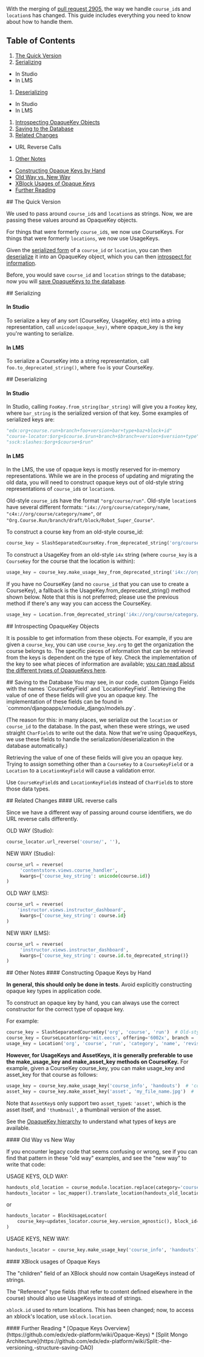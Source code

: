 With the merging of [pull request 2905](https://github.com/edx/edx-platform/pull/2905), the way we handle `course_id`s and `location`s has changed.  This guide includes everything you need to know about how to handle them.

## Table of Contents

1. [The Quick Version](#quick)  
1. [Serializing](#serialization)  
  * In Studio
  * In LMS
1. [Deserializing](#deserialization)  
  * In Studio
  * In LMS
1. [Introspecting  OpaqueKey Objects](#introspect)  
1. [Saving to the Database](#database)  
1. [Related Changes](#related)
  * URL Reverse Calls
1. [Other Notes](#other_notes)
  * [Constructing Opaque Keys by Hand](#constructing)  
  * [Old Way vs. New Way](#old_vs_new)
  * [XBlock Usages of Opaque Keys](#xblock)  
  * [Further Reading](#reading)

<a name="quick"/>
## The Quick Version

We used to pass around `course_id`s and `location`s as strings.  Now, we are passing these values around as OpaqueKey objects.

For things that were formerly `course_id`s, we now use CourseKeys.  For things that were formerly `locations`, we now use UsageKeys.

Given the [serialized form](#serialization) of a `course_id` or `location`, you can then [deserialize](#deserialization) it into an OpaqueKey object, which you can then [introspect for information](#introspect).

Before, you would save `course_id` and `location` strings to the database; now you will [save OpaqueKeys to the database](#database).

<a name="serialization"/>
## Serializing

#### In Studio

To serialize a key of any sort (CourseKey, UsageKey, etc) into a string representation, call `unicode(opaque_key)`, where opaque_key is the key you're wanting to serialize.

#### In LMS

To serialize a CourseKey into a string representation, call `foo.to_deprecated_string()`, where `foo` is your CourseKey.

<a name="deserialization"/>
## Deserializing

#### In Studio

In Studio, calling `FooKey.from_string(bar_string)` will give you a `FooKey` key, where `bar_string` is the serialized version of that key.  Some examples of serialized keys are: 
````python
"edx:org+course.run+branch+foo+version+bar+type+baz+block+id"
"course-locator:$org+$course.$run+branch+$branch+version+$version+type"
"ssck:slashes:$org+$course+$run"
````

#### In LMS

In the LMS, the use of opaque keys is mostly reserved for in-memory representations.  While we are in the process of updating and migrating the old data, you will need to construct opaque keys out of old-style string representations of `course_id`s or `location`s.

Old-style `course_id`s have the format `"org/course/run"`.  Old-style `location`s have several different formats: `"i4x://org/course/category/name`, `"c4x://org/course/category/name"`, or `"Org.Course.Run/branch/draft/block/Robot_Super_Course"`.

To construct a course key from an old-style course_id:
```python
course_key = SlashSeparatedCourseKey.from_deprecated_string('org/course/run')
```

To construct a UsageKey from an old-style `i4x` string (where `course_key` is a `CourseKey` for the course that the location is within):

```python
usage_key = course_key.make_usage_key_from_deprecated_string('i4x://org/course/category/name')
```

If you have no CourseKey (and no `course_id` that you can use to create a CourseKey), a fallback is the UsageKey.from_deprecated_string() method shown below.  Note that this is not preferred; please use the previous method if there's any way you can access the CourseKey.

````python
usage_key = Location.from_deprecated_string('i4x://org/course/category/name')
````

<a name="introspect"/>
## Introspecting OpaqueKey Objects

It is possible to get information from these objects. For example, if you are given a `course_key`, you can use `course_key.org` to get the organization the course belongs to. The specific pieces of information that can be retrieved from the keys is dependent on the type of key. Check the implementation of the key to see what pieces of information are available; [you can read about the different types of OpaqueKeys here](https://github.com/edx/edx-platform/wiki/Opaque-Keys).

<a name="database"/>
## Saving to the Database
You may see, in our code, custom Django Fields with the names `CourseKeyField` and `LocationKeyField`.  Retrieving the value of one of these fields will give you an opaque key.  The implementation of these fields can be found in `common/djangoapps/xmodule_django/models.py`.

(The reason for this: in many places, we serialize out the `location` or `course_id` to the database. In the past, when these were strings, we used straight `CharField`s to write out the data.  Now that we're using OpaqueKeys, we use these fields to handle the serialization/deserialization in the database automatically.)

Retrieving the value of one of these fields will give you an opaque key. Trying to assign something other than a `CourseKey` to a `CourseKeyField` or a `Location` to a `LocationKeyField` will cause a validation error.

Use `CourseKeyField`s and `LocationKeyField`s instead of `CharField`s to store those data types.

<a name="related"/>
## Related Changes
#### URL reverse calls

Since we have a different way of passing around course identifiers, we do URL reverse calls differently.

OLD WAY (Studio):

````python
course_locator.url_reverse('course/', ''),
````

NEW WAY (Studio):

````python
course_url = reverse(
     'contentstore.views.course_handler',
     kwargs={'course_key_string': unicode(course.id)}
)
````

OLD WAY (LMS):

````python
course_url = reverse(
    'instructor.views.instructor_dashboard',
     kwargs={'course_key_string': course.id}
)
````

NEW WAY (LMS):

````python
course_url = reverse(
     'instructor.views.instructor_dashboard',
     kwargs={'course_key_string': course.id.to_deprecated_string()}
)
````

<a name="other_notes"/>
## Other Notes

<a name="constructing"/>
#### Constructing Opaque Keys by Hand

<bold>**In general, this should only be done in tests**.  Avoid explicitly constructing opaque key types in application code.</bold>

To construct an opaque key by hand, you can always use the correct constructor for the correct type of opaque key.

For example:
```python
course_key = SlashSeparatedCourseKey('org', 'course', 'run')  # Old-style identifiers
course_key = CourseLocator(org='mit.eecs', offering='6002x', branch = 'published')
usage_key = Location('org', 'course', 'run', 'category', 'name', 'revision')
```

**However, for UsageKeys and AssetKeys, it is generally preferable to use the make_usage_key and make_asset_key methods on CourseKey.**  For example, given a CourseKey course_key, you can make usage_key and asset_key for that course as follows:

````python
usage_key = course_key.make_usage_key('course_info', 'handouts')  # 'course_info' is block_type, 'handouts' is the name
asset_key = course_key.make_asset_key('asset', 'my_file_name.jpg')  # 'asset' is type, 'my_file_name.jpg' is the path
````

Note that `AssetKey`s only support two `asset_type`s: `'asset'`, which is the asset itself, and `'thumbnail'`, a thumbnail version of the asset.

See the [OpaqueKey hierarchy](https://github.com/edx/edx-platform/wiki/Opaque-Keys#opaquekey-hierarchy) to understand what types of keys are available.

<a name="old_vs_new"/>
#### Old Way vs New Way

If you encounter legacy code that seems confusing or wrong, see if you can find that pattern in these "old way" examples, and see the "new way" to write that code:

USAGE KEYS, OLD WAY:

````python
handouts_old_location = course_module.location.replace(category='course_info', name='handouts')
handouts_locator = loc_mapper().translate_location(handouts_old_location, False, True)
````

or

````python
handouts_locator = BlockUsageLocator(
    course_key=updates_locator.course_key.version_agnostic(), block_id=block
)
````
USAGE KEYS, NEW WAY:
````python
handouts_locator = course_key.make_usage_key('course_info', 'handouts')
````

<a name="xblock"/>
#### XBlock usages of Opaque Keys

The "children" field of an XBlock should now contain UsageKeys instead of strings.

The "Reference" type fields (that refer to content defined elsewhere in the course) should also use UsageKeys instead of strings.

`xblock.id` used to return locations.  This has been changed; now, to access an xblock's location, use `xblock.location`.

<a name="reading"/>
#### Further Reading
*  [Opaque Keys Overview](https://github.com/edx/edx-platform/wiki/Opaque-Keys)
*  [Split Mongo Architecture](https://github.com/edx/edx-platform/wiki/Split:-the-versioning,-structure-saving-DAO)